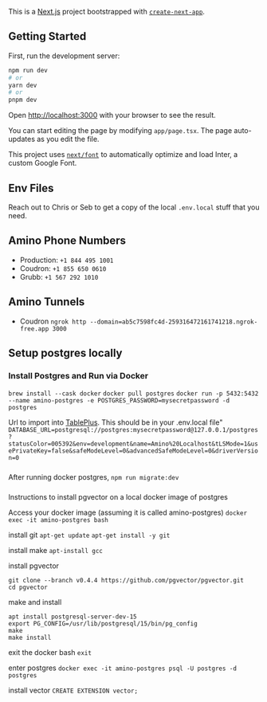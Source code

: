 This is a [Next.js](https://nextjs.org/) project bootstrapped with [`create-next-app`](https://github.com/vercel/next.js/tree/canary/packages/create-next-app).

## Getting Started

First, run the development server:

```bash
npm run dev
# or
yarn dev
# or
pnpm dev
```

Open [http://localhost:3000](http://localhost:3000) with your browser to see the result.

You can start editing the page by modifying `app/page.tsx`. The page auto-updates as you edit the file.

This project uses [`next/font`](https://nextjs.org/docs/basic-features/font-optimization) to automatically optimize and load Inter, a custom Google Font.

## Env Files
Reach out to Chris or Seb to get a copy of the local `.env.local` stuff that you need.

## Amino Phone Numbers
- Production: `+1 844 495 1001`
- Coudron: `+1 855 650 0610`
- Grubb: `+1 567 292 1010`

## Amino Tunnels
- Coudron `ngrok http --domain=ab5c7598fc4d-259316472161741218.ngrok-free.app 3000`


## Setup postgres locally
### Install Postgres and Run via Docker
`brew install --cask docker`
`docker pull postgres`
`docker run -p 5432:5432 --name amino-postgres -e POSTGRES_PASSWORD=mysecretpassword -d postgres`

Url to import into [TablePlus](https://tableplus.com/). This should be in your .env.local file"
`DATABASE_URL=postgresql://postgres:mysecretpassword@127.0.0.1/postgres?statusColor=005392&env=development&name=Amino%20Localhost&tLSMode=1&usePrivateKey=false&safeModeLevel=0&advancedSafeModeLevel=0&driverVersion=0`

###
After running docker postgres, 
`npm run migrate:dev`




###
Instructions to install pgvector on a local docker image of postgres

Access your docker image (assuming it is called amino-postgres)
`docker exec -it amino-postgres bash`

install git
`apt-get update`
`apt-get install -y git`

install make
`apt-install gcc`

install pgvector
```cd /tmp
git clone --branch v0.4.4 https://github.com/pgvector/pgvector.git
cd pgvector
```

make and install
```
apt install postgresql-server-dev-15
export PG_CONFIG=/usr/lib/postgresql/15/bin/pg_config
make
make install
```

exit the docker bash
`exit`

enter postgres
`docker exec -it amino-postgres psql -U postgres -d postgres`

install vector
`CREATE EXTENSION vector;`